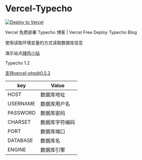 # Vercel-Typecho

[![Deploy to Vercel](https://vercel.com/button)](https://vercel.com/import/project?template=https://github.com/26716296/Typecho-Vercel/)

Vercel 免费部署 Typecho 博客 | Vercel Free Deploy Typecho Blog

使用读取环境变量的方式读取数据库信息

演示站点[辣鸡小站](https://ty.a26.top)

Typecho 1.2

支持vercel-php@0.5.2


| key          | Value                       |
| ------------ | --------------------------- |
|  HOST        | 数据库地址                  |
|  USERNAME    | 数据库用户名                |
|  PASSWORD    | 数据库密码                  |
|  CHARSET     | 数据库字符编码              |
|  PORT        | 数据库端口                  |
|  DATABASE    | 数据库名                    |
|  ENGINE      | 数据库引擎                  |
